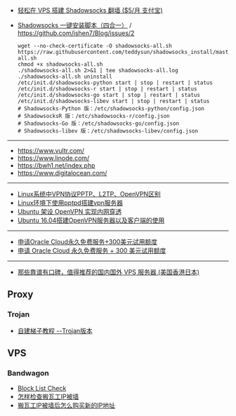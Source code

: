 - [轻松在 VPS 搭建 Shadowsocks 翻墙 ($5/月 支付宝)](https://www.diycode.cc/topics/738)

- [Shadowsocks 一键安装脚本（四合一）](https://teddysun.com/486.html) / https://github.com/ishen7/Blog/issues/2

    ```shell
    wget --no-check-certificate -O shadowsocks-all.sh https://raw.githubusercontent.com/teddysun/shadowsocks_install/master/shadowsocks-all.sh
    chmod +x shadowsocks-all.sh
    ./shadowsocks-all.sh 2>&1 | tee shadowsocks-all.log
    ./shadowsocks-all.sh uninstall
    /etc/init.d/shadowsocks-python start | stop | restart | status
    /etc/init.d/shadowsocks-r start | stop | restart | status
    /etc/init.d/shadowsocks-go start | stop | restart | status
    /etc/init.d/shadowsocks-libev start | stop | restart | status
    # Shadowsocks-Python 版：/etc/shadowsocks-python/config.json
    # ShadowsocksR 版：/etc/shadowsocks-r/config.json
    # Shadowsocks-Go 版：/etc/shadowsocks-go/config.json
    # Shadowsocks-libev 版：/etc/shadowsocks-libev/config.json
    ```

---

- https://www.vultr.com/
- https://www.linode.com/
- https://bwh1.net/index.php
- https://www.digitalocean.com/

---

- [Linux系统中VPN协议PPTP、L2TP、OpenVPN区别](https://my.oschina.net/lionel45/blog/523567)
- [Linux环境下使用pptpd搭建vpn服务器](https://blog.csdn.net/dongdong9223/article/details/80790203)
- [Ubuntu 架设 OpenVPN 实现内网穿透](https://cloud.tencent.com/developer/article/1193252)
- [Ubuntu 16.04搭建OpenVPN服务器以及客户端的使用](https://www.cnblogs.com/EasonJim/p/8339600.html)

---

- [申请Oracle Cloud永久免费服务+300美元试用额度](https://51.ruyo.net/14138.html)
- [申请 Oracle Cloud 永久免费服务 + 300 美元试用额度](https://www.v2ex.com/t/601572)

---

- [那些靠谱有口碑，值得推荐的国内国外 VPS 服务器 (美国香港日本)](https://www.iplaysoft.com/p/vps)

## Proxy

### Trojan

- [自建梯子教程 --Trojan版本](https://trojan-tutor.github.io/2019/04/10/p41.html)

## VPS

### Bandwagon

- [Block List Check](https://kiwivm.64clouds.com/main-exec.php?mode=blacklistcheck)
- [怎样检查搬瓦工IP被墙](https://www.banwago.com/1265.html)
- [搬瓦工IP被墙后怎么购买新的IP地址](https://www.banwago.com/1407.html)
